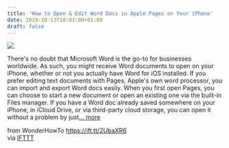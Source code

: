 ```yaml
---
title: 'How to Open & Edit Word Docs in Apple Pages on Your iPhone'
date: 2019-10-13T18:03:00+01:00
draft: false
---
```


[![](https://img.wonderhowto.com/img/75/72/63701453086118/0/open-edit-word-docs-apple-pages-your-iphone.1280x600.jpg)](https://ios.gadgethacks.com/how-to/open-edit-word-docs-apple-pages-your-iphone-0203390/)

There's no doubt that Microsoft Word is the go-to for businesses worldwide. As such, you might receive Word documents to open on your iPhone, whether or not you actually have Word for iOS installed. If you prefer editing text documents with Pages, Apple's own word processor, you can import and export Word docs easily. When you first open Pages, you can choose to start a new document or open an existing one via the built-in Files manager. If you have a Word doc already saved somewhere on your iPhone, in iCloud Drive, or via third-party cloud storage, you can open it without a problem by just[... more](https://ios.gadgethacks.com/how-to/open-edit-word-docs-apple-pages-your-iphone-0203390/)

  
  
from WonderHowTo https://ift.tt/2UbaXR6  
via [IFTTT](https://ifttt.com/?ref=da&site=blogger)